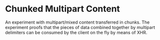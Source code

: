 Chunked Multipart Content
===

An experiment with multipart/mixed content transferred in chunks. The experiment proofs that the pieces of data combined together by multipart delimiters can be consumed by the client on the fly by means of XHR.